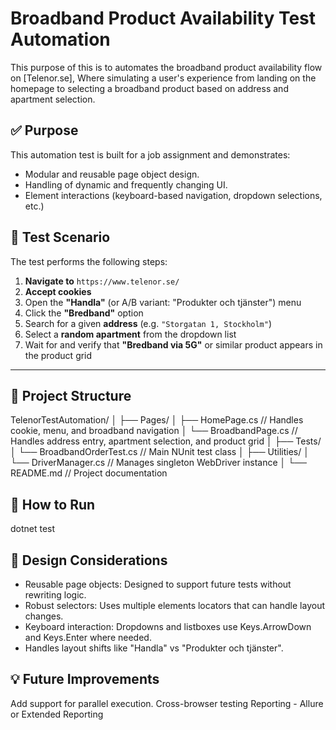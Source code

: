 # Broadband Product Availability Test Automation

This purpose of this is to automates the broadband product availability flow on [Telenor.se], Where simulating a user's experience from landing on the homepage to selecting a broadband product based on address and apartment selection.

## ✅ Purpose
This automation test is built for a job assignment and demonstrates:
- Modular and reusable page object design.
- Handling of dynamic and frequently changing UI.
- Element interactions (keyboard-based navigation, dropdown selections, etc.)



## 🧪 Test Scenario
The test performs the following steps:
1. **Navigate to** `https://www.telenor.se/`
2. **Accept cookies**
3. Open the **"Handla"** (or A/B variant: "Produkter och tjänster") menu
4. Click the **"Bredband"** option
5. Search for a given **address** (e.g. `"Storgatan 1, Stockholm"`)
6. Select a **random apartment** from the dropdown list
7. Wait for and verify that **"Bredband via 5G"** or similar product appears in the product grid

---

## 🧱 Project Structure
TelenorTestAutomation/
│
├── Pages/
│ ├── HomePage.cs // Handles cookie, menu, and broadband navigation
│ └── BroadbandPage.cs // Handles address entry, apartment selection, and product grid
│
├── Tests/
│ └── BroadbandOrderTest.cs // Main NUnit test class
│
├── Utilities/
│ └── DriverManager.cs // Manages singleton WebDriver instance
│
└── README.md // Project documentation



## 🚀 How to Run
dotnet test


## 🧠 Design Considerations
- Reusable page objects: Designed to support future tests without rewriting logic.
- Robust selectors: Uses multiple elements locators that can handle layout changes.
- Keyboard interaction: Dropdowns and listboxes use Keys.ArrowDown and Keys.Enter where needed.
- Handles layout shifts like "Handla" vs "Produkter och tjänster".


## 💡 Future Improvements
Add support for parallel execution.
Cross-browser testing
Reporting - Allure or Extended Reporting
